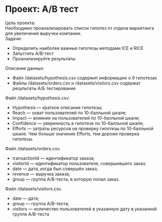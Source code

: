 # Проект: А/В тест

Цель проекта:  
Необходимо проанализировать список гипотез от отдела маркетинга для увеличения выручки компании.  
Задачи:  
* Определить наиболее важные гипотезы методами ICE и RICE
* Запустить A/B-тест
* Проанализируйте результаты 
   
Описание данных:  
* Файл /datasets/hypothesis.csv содержит информацию о 9 гипотезах  
* Файлы /datasets/orders.csv и /datasets/visitors.csv содержат результаты А/Б тестирования 

Файл /datasets/hypothesis.csv.
- Hypothesis — краткое описание гипотезы;
- Reach — охват пользователей по 10-балльной шкале;
- Impact — влияние на пользователей по 10-балльной шкале;
- Confidence — уверенность в гипотезе по 10-балльной шкале;
- Efforts — затраты ресурсов на проверку гипотезы по 10-балльной шкале. Чем больше значение Efforts, тем дороже проверка гипотезы.


Файл /datasets/orders.csv.
- transactionId — идентификатор заказа;
- visitorId — идентификатор пользователя, совершившего заказ;
- date — дата, когда был совершён заказ;
- revenue — выручка заказа;
- group — группа A/B-теста, в которую попал заказ.

Файл /datasets/visitors.csv.
- date — дата;
- group — группа A/B-теста;
- visitors — количество пользователей в указанную дату в указанной группе A/B-теста

